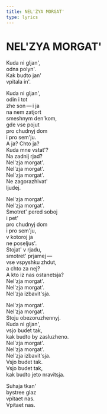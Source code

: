 ```yaml
---
title: NEL'ZYA MORGAT'
type: lyrics
---
```


<h1>NEL'ZYA MORGAT'</h1>

<section>

Kuda ni&nbsp;gljan',\
odna polyn'.\
Kak budto jan'\
vpitala in'.

Kuda ni&nbsp;gljan',\
odin i&nbsp;tot\
zhe&nbsp;son&thinsp;&mdash;&thinsp;i&nbsp;ja\
na&nbsp;nem zatjort\
smeshnym den'kom,\
gde vse pojut\
pro chudnyj dom\
i&nbsp;pro sem'ju.\
A&nbsp;ja? Chto ja?\
Kuda mne vstat'?\
Na&nbsp;zadnij rjad?\
Nel'zja morgat'.\
Nel'zja morgat'.\
Nel'zja morgat'.\
Ne&nbsp;zagorazhivat'\
ljudej.

Nel'zja morgat'.\
Nel'zja morgat'.\
Smotret' pered soboj\
i&nbsp;pet'\
pro chudnyj dom\
i&nbsp;pro sem'ju,\
v&nbsp;kotoroj ja\
ne&nbsp;poseljus'.\
Stojat' v&nbsp;rjadu,\
smotret' prjamej&thinsp;&mdash;&thinsp;\
vse vspyshku zhdut,\
a&nbsp;chto za&nbsp;nej?\
A&nbsp;kto iz&nbsp;nas ostanetsja?\
Nel'zja morgat'.\
Nel'zja morgat'.\
Nel'zja izbavit'sja.

Nel'zja morgat'.\
Nel'zja morgat'.\
Stoju obezoruzhennyj.\
Kuda ni&nbsp;gljan',\
vsjo budet tak,\
kak budto&nbsp;by zasluzheno.\
Nel'zja morgat'.\
Nel'zja morgat'.\
Nel'zja izbavit'sja.\
Vsjo budet tak.\
Vsjo budet tak,\
kak budto jeto nravitsja.

Suhaja tkan'\
bystree glaz\
vpitaet nas.\
Vpitaet nas.

</section>
